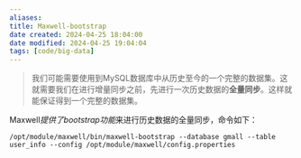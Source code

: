 ```yaml
---
aliases: 
title: Maxwell-bootstrap
date created: 2024-04-25 18:04:00
date modified: 2024-04-25 19:04:04
tags: [code/big-data]
---
```

>我们可能需要使用到MySQL数据库中从历史至今的一个完整的数据集。这就需要我们在进行增量同步之前，先进行一次历史数据的**全量同步**。这样就能保证得到一个完整的数据集。

Maxwell*提供了bootstrap功能*来进行历史数据的全量同步，命令如下：
```shell
/opt/module/maxwell/bin/maxwell-bootstrap --database gmall --table user_info --config /opt/module/maxwell/config.properties
```
